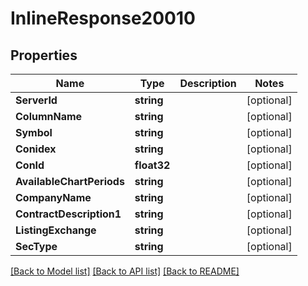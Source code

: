 # InlineResponse20010

## Properties

Name | Type | Description | Notes
------------ | ------------- | ------------- | -------------
**ServerId** | **string** |  | [optional] 
**ColumnName** | **string** |  | [optional] 
**Symbol** | **string** |  | [optional] 
**Conidex** | **string** |  | [optional] 
**ConId** | **float32** |  | [optional] 
**AvailableChartPeriods** | **string** |  | [optional] 
**CompanyName** | **string** |  | [optional] 
**ContractDescription1** | **string** |  | [optional] 
**ListingExchange** | **string** |  | [optional] 
**SecType** | **string** |  | [optional] 

[[Back to Model list]](../README.md#documentation-for-models) [[Back to API list]](../README.md#documentation-for-api-endpoints) [[Back to README]](../README.md)


